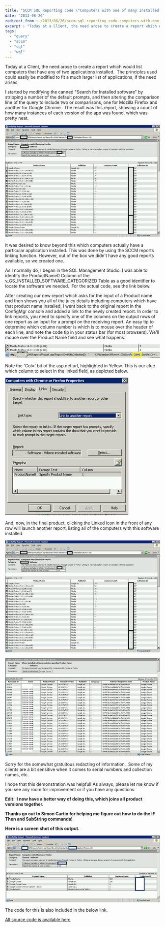 ```yaml
---
title: "SCCM SQL Reporting code \"Computers with one of many installed apps\""
date: "2013-08-26"
redirect_from : /2013/08/26/sccm-sql-reporting-code-computers-with-one-of-many-installed-apps
excerpt : "Today at a Client, the need arose to create a report which would list computers that have any of two applications installed.  The principles used could easily be modified to fit a much larger list of applications, if the need arises."
tags: 
  - "query"
  - "sccm"
  - "sql"
  - "wql"
---
```


Today at a Client, the need arose to create a report which would list computers that have any of two applications installed.  The principles used could easily be modified to fit a much larger list of applications, if the need arises.

I started by modifying the canned "Search for Installed software" by stripping a number of the default prompts, and then altering the comparison line of the query to include two or comparisons, one for Mozilla Firefox and another for Google Chrome.  The result was this report, showing a count of how many instances of each version of the app was found, which was pretty neat.

![](/assets/images/2013/08/images/02-need-to-edit.png)

It was desired to know beyond this which computers actually have a particular application installed. This was done by using the SCCM reports linking function. However, out of the box we didn't have any good reports available, so we created one.

As I normally do, I began in the SQL Management Studio. I was able to identify the ProductName0 Column of the v\_GS\_INSTALLED\_SOFTWARE\_CATEGORIZED Table as a good identifier to locate the software we needed.  For the actual code, see the link below.

After creating our new report which asks for the input of a Product name and then shows you all of the juicy details including computers which have that product name installed, I went back to the original report in the ConfigMgr console and added a link to the newly created report. In order to link reports, you need to specify one of the columns on the output rows of one report as an input for a prompt on the receiving report. An easy tip to determine which column number is which is to mouse over the header of each line, and note the code tip in your status bar (for most browsers). We'll mouse over the Product Name field and see what happens.

![](../assets/images/2013/08/images/03-need-to-edit.png)

Note the 'Col=' bit of the asp.net url, highlighted in Yellow. This is our clue which column to select in the linked field, as depicted below.

![](../assets/images/2013/08/images/04-need-to-edit.png)

And, now, in the final product, clicking the Linked icon in the front of any row will launch another report, listing all of the computers with this software installed.

![](../assets/images/2013/08/images/02-need-to-edit.png)

![](../assets/images/2013/08/images/05-need-to-edit.png)

Sorry for the somewhat gratuitous redacting of information.  Some of my clients are a bit sensitive when it comes to serial numbers and collection names, etc.

I hope that this demonstration was helpful! As always, please let me know if you see any room for improvement or if you have any questions.

**Edit:  I now have a better way of doing this, which joins all product versions together.** 

**Thanks go out to Simon Cartin for helping me figure out how to do the IF Then and SubString commands!**

**Here is a screen shot of this output.**

![](../assets/images/2013/08/images/6-new-version.png)

The code for this is also included in the below link.

[All source code is available here ](../series/snippet-randomSql)
